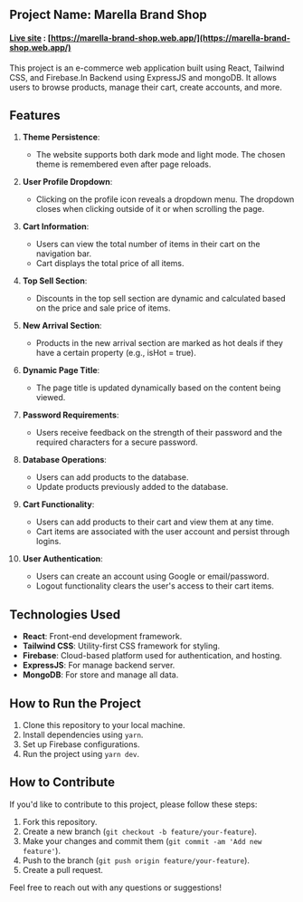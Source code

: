 ## Project Name: Marella Brand Shop

#### [Live site](https://marella-brand-shop.web.app/) : [https://marella-brand-shop.web.app/](https://marella-brand-shop.web.app/)
This project is an e-commerce web application built using React, Tailwind CSS, and Firebase.In Backend using ExpressJS and mongoDB. It allows users to browse products, manage their cart, create accounts, and more.

## Features

1. **Theme Persistence**:
   - The website supports both dark mode and light mode. The chosen theme is remembered even after page reloads.

2. **User Profile Dropdown**:
   - Clicking on the profile icon reveals a dropdown menu. The dropdown closes when clicking outside of it or when scrolling the page.

3. **Cart Information**:
   - Users can view the total number of items in their cart on the navigation bar.
   - Cart displays the total price of all items.

4. **Top Sell Section**:
   - Discounts in the top sell section are dynamic and calculated based on the price and sale price of items.

5. **New Arrival Section**:
   - Products in the new arrival section are marked as hot deals if they have a certain property (e.g., isHot = true).

6. **Dynamic Page Title**:
   - The page title is updated dynamically based on the content being viewed.

7. **Password Requirements**:
   - Users receive feedback on the strength of their password and the required characters for a secure password.

8. **Database Operations**:
   - Users can add products to the database.
   - Update products previously added to the database.

9. **Cart Functionality**:
   - Users can add products to their cart and view them at any time.
   - Cart items are associated with the user account and persist through logins.

10. **User Authentication**:
    - Users can create an account using Google or email/password.
    - Logout functionality clears the user's access to their cart items.

## Technologies Used

- **React**: Front-end development framework.
- **Tailwind CSS**: Utility-first CSS framework for styling.
- **Firebase**: Cloud-based platform used for authentication, and hosting.
- **ExpressJS**: For manage backend server.
- **MongoDB**: For store and manage all data.

## How to Run the Project

1. Clone this repository to your local machine.
2. Install dependencies using `yarn`.
3. Set up Firebase configurations.
4. Run the project using `yarn dev`.

## How to Contribute

If you'd like to contribute to this project, please follow these steps:

1. Fork this repository.
2. Create a new branch (`git checkout -b feature/your-feature`).
3. Make your changes and commit them (`git commit -am 'Add new feature'`).
4. Push to the branch (`git push origin feature/your-feature`).
5. Create a pull request.


Feel free to reach out with any questions or suggestions!
